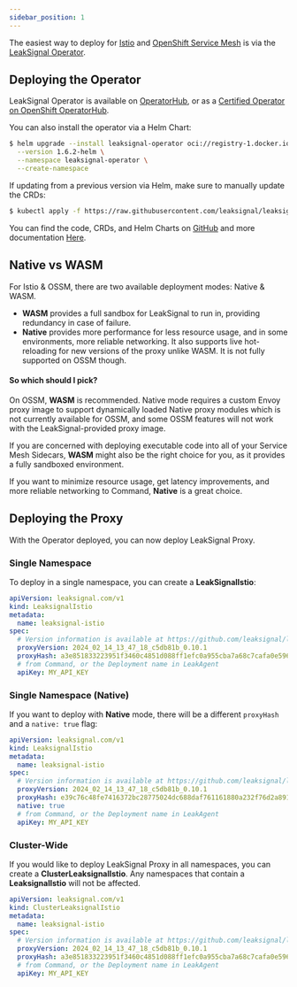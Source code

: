 ```yaml
---
sidebar_position: 1
---
```


The easiest way to deploy for [Istio](https://istio.io/) and [OpenShift Service Mesh](https://www.redhat.com/en/technologies/cloud-computing/openshift/what-is-openshift-service-mesh) is via the [LeakSignal Operator](/Operator/Deployment).

## Deploying the Operator

LeakSignal Operator is available on [OperatorHub](https://operatorhub.io/operator/leaksignal-operator), or as a [Certified Operator on OpenShift OperatorHub](https://catalog.redhat.com/software/container-stacks/detail/64f9f47e9c7ac3eb6ed9605d).

You can also install the operator via a Helm Chart:
```bash
$ helm upgrade --install leaksignal-operator oci://registry-1.docker.io/leaksignal/leaksignal-operator \
  --version 1.6.2-helm \
  --namespace leaksignal-operator \
  --create-namespace
```

If updating from a previous version via Helm, make sure to manually update the CRDs:
```bash
$ kubectl apply -f https://raw.githubusercontent.com/leaksignal/leaksignal-operator/v1.6.2/crds/leaksignal-crd.yaml https://raw.githubusercontent.com/leaksignal/leaksignal-operator/v1.6.2/crds/leaksignal-cluster-crd.yaml
```

You can find the code, CRDs, and Helm Charts on [GitHub](https://github.com/leaksignal/leaksignal-operator) and more documentation [Here](/Operator/Deployment).

## Native vs WASM

For Istio & OSSM, there are two available deployment modes: Native & WASM.

* **WASM** provides a full sandbox for LeakSignal to run in, providing redundancy in case of failure.
* **Native** provides more performance for less resource usage, and in some environments, more reliable networking. It also supports live hot-reloading for new versions of the proxy unlike WASM. It is not fully supported on OSSM though.

#### So which should I pick?

On OSSM, **WASM** is recommended. Native mode requires a custom Envoy proxy image to support dynamically loaded Native proxy modules which is not currently available for OSSM, and some OSSM features will not work with the LeakSignal-provided proxy image.

If you are concerned with deploying executable code into all of your Service Mesh Sidecars, **WASM** might also be the right choice for you, as it provides a fully sandboxed environment.

If you want to minimize resource usage, get latency improvements, and more reliable networking to Command, **Native** is a great choice.

## Deploying the Proxy

With the Operator deployed, you can now deploy LeakSignal Proxy.

### Single Namespace

To deploy in a single namespace, you can create a **LeakSignalIstio**:
```yaml
apiVersion: leaksignal.com/v1
kind: LeaksignalIstio
metadata:
  name: leaksignal-istio
spec:
  # Version information is available at https://github.com/leaksignal/leaksignal/releases
  proxyVersion: 2024_02_14_13_47_18_c5db81b_0.10.1
  proxyHash: a3e851833223951f3460c4851d088ff1efc0a955cba7a68c7cafa0e596c474b2
  # from Command, or the Deployment name in LeakAgent
  apiKey: MY_API_KEY
```

### Single Namespace (Native)

If you want to deploy with **Native** mode, there will be a different `proxyHash` and a `native: true` flag:
```yaml
apiVersion: leaksignal.com/v1
kind: LeaksignalIstio
metadata:
  name: leaksignal-istio
spec:
  # Version information is available at https://github.com/leaksignal/leaksignal/releases
  proxyVersion: 2024_02_14_13_47_18_c5db81b_0.10.1
  proxyHash: e39c76c48fe7416372bc28775024dc688daf761161880a232f76d2a891b76ff5
  native: true
  # from Command, or the Deployment name in LeakAgent
  apiKey: MY_API_KEY
```

### Cluster-Wide

If you would like to deploy LeakSignal Proxy in all namespaces, you can create a **ClusterLeaksignalIstio**. Any namespaces that contain a **LeaksignalIstio** will not be affected.

```yaml
apiVersion: leaksignal.com/v1
kind: ClusterLeaksignalIstio
metadata:
  name: leaksignal-istio
spec:
  # Version information is available at https://github.com/leaksignal/leaksignal/releases
  proxyVersion: 2024_02_14_13_47_18_c5db81b_0.10.1
  proxyHash: a3e851833223951f3460c4851d088ff1efc0a955cba7a68c7cafa0e596c474b2
  # from Command, or the Deployment name in LeakAgent
  apiKey: MY_API_KEY
```
